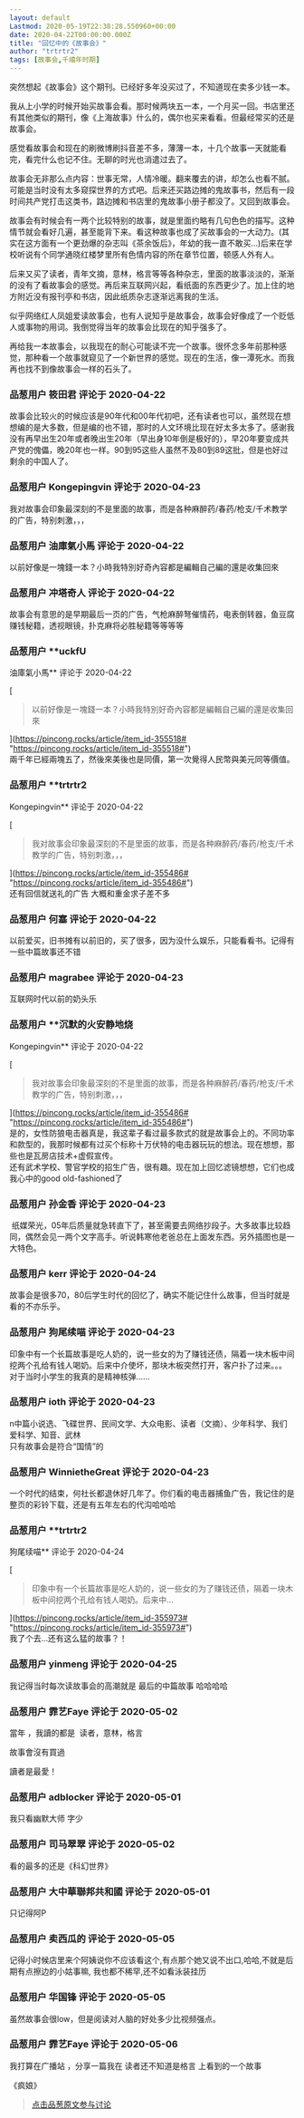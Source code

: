 ```yaml
---
layout: default
Lastmod: 2020-05-19T22:38:28.550960+00:00
date: 2020-04-22T00:00:00.000Z
title: "回忆中的《故事会》"
author: "trtrtr2"
tags: [故事会,千禧年时期]
---
```


突然想起《故事会》这个期刊。已经好多年没买过了，不知道现在卖多少钱一本。  
  
我从上小学的时候开始买故事会看。那时候两块五一本，一个月买一回。书店里还有其他类似的期刊，像《上海故事》什么的，偶尔也买来看看。但最经常买的还是故事会。  
  
感觉看故事会和现在的刷微博刷抖音差不多，薄薄一本，十几个故事一天就能看完，看完什么也记不住。无聊的时光也消遣过去了。  
  
故事会无非那么点内容：世事无常，人情冷暖。翻来覆去的讲，却怎么也看不腻。可能是当时没有太多窥探世界的方式吧。后来还买路边摊的鬼故事书，然后有一段时间共产党打击这类书，路边摊和书店里的鬼故事小册子都没了。又回到故事会。  
  
故事会有时候会有一两个比较特别的故事，就是里面约略有几句色色的描写。这种情节就会看好几遍，甚至能背下来。看这种故事也成了买故事会的一大动力。(其实在这方面有一个更劲爆的杂志叫《茶余饭后》，年幼的我一直不敢买…)后来在学校听说有个同学通晓红楼梦里所有色情内容的所在章节位置，顿感人外有人。  
  
后来又买了读者，青年文摘，意林，格言等等各种杂志，里面的故事淡淡的，渐渐的没有了看故事会的感觉。再后来互联网兴起，看纸面的东西更少了。加上住的地方附近没有报刊亭和书店，因此纸质杂志逐渐远离我的生活。  
  
似乎网络红人凤姐爱读故事会，也有人说知乎是故事会，故事会好像成了一个贬低人或事物的用词。我倒觉得当年的故事会比现在的知乎强多了。  
  
再给我一本故事会，以我现在的耐心可能读不完一个故事。很怀念多年前那种感觉，那种看一个故事就窥见了一个新世界的感觉。现在的生活，像一潭死水。而我再也找不到像故事会一样的石头了。

            
### 品葱用户 **筱田君** 评论于 2020-04-22
        
故事会比较火的时候应该是90年代和00年代初吧，还有读者也可以，虽然现在想想编的是大多数，但是编的也不错，那时的人文环境比现在好太多太多了。感谢我没有再早出生20年或者晚出生20年（早出身10年倒是极好的），早20年要变成共产党的傀儡，晚20年也一样。90到95这些人虽然不及80到89这批，但是也好过剩余的中国人了。
        


            
### 品葱用户 **Kongepingvin** 评论于 2020-04-23
        
我对故事会印象最深刻的不是里面的故事，而是各种麻醉药/春药/枪支/千术教学的广告，特别刺激，，，
        


            
### 品葱用户 **油庫氣小馬** 评论于 2020-04-22
        
以前好像是一塊錢一本？小時我特別好奇內容都是編輯自己編的還是收集回來
        


            
### 品葱用户 **冲塔奇人** 评论于 2020-04-22
        
故事会有意思的是早期最后一页的广告，气枪麻醉弩催情药，电表倒转器，鱼豆腐赚钱秘籍，透视眼镜，扑克麻将必胜秘籍等等等等
        


            
### 品葱用户 **uckfU 
油庫氣小馬** 评论于 2020-04-22
        
[

> 以前好像是一塊錢一本？小時我特別好奇內容都是編輯自己編的還是收集回來

](https://pincong.rocks/article/item_id-355518# "https://pincong.rocks/article/item_id-355518#")  
兩千年已經兩塊五了，然後來美後也是同價，第一次覺得人民幣與美元同等價值。
        


            
### 品葱用户 **trtrtr2 
Kongepingvin** 评论于 2020-04-22
        
[

> 我对故事会印象最深刻的不是里面的故事，而是各种麻醉药/春药/枪支/千术教学的广告，特别刺激，，，

](https://pincong.rocks/article/item_id-355486# "https://pincong.rocks/article/item_id-355486#")  
还有回信就送礼的广告 大概和重金求子差不多
        


            
### 品葱用户 **何塞** 评论于 2020-04-22
        
以前爱买，旧书摊有以前旧的，买了很多，因为没什么娱乐，只能看看书。记得有一些中篇故事还不错
        


            
### 品葱用户 **magrabee** 评论于 2020-04-23
        
互联网时代以前的奶头乐
        


            
### 品葱用户 **沉默的火安静地烧 
Kongepingvin** 评论于 2020-04-22
        
[

> 我对故事会印象最深刻的不是里面的故事，而是各种麻醉药/春药/枪支/千术教学的广告，特别刺激，，，

](https://pincong.rocks/article/item_id-355486# "https://pincong.rocks/article/item_id-355486#")  
是的，女性防狼电击器真是，我这辈子看过最多款式的就是故事会上的。不同功率和款型的，我那时候都有过买个标称十万伏特的电击器玩玩的想法。现在想想，那些也是瓦房店技术+虚假宣传。  
还有武术学校、警官学校的招生广告，很有趣。现在加上回忆滤镜想想，它们也成我心中的good old-fashioned了
        


            
### 品葱用户 **孙金香** 评论于 2020-04-23
        
 纸媒荣光，05年后质量就急转直下了，甚至需要去网络抄段子。大多故事比较趋同，偶然会见一两个文字高手。听说韩寒他老爸总在上面发东西。另外插图也是一大特色。
        


            
### 品葱用户 **kerr** 评论于 2020-04-24
        
故事会是很多70，80后学生时代的回忆了，确实不能记住什么故事，但当时就是看的不亦乐乎。
        


            
### 品葱用户 **狗尾续喵** 评论于 2020-04-23
        
印象中有一个长篇故事是吃人奶的，说一些女的为了赚钱还债，隔着一块木板中间挖两个孔给有钱人喝奶。后来中介使坏，那块木板突然打开，客户扑了过来。。。  
对于当时小学生的我真的是精神核弹……
        


            
### 品葱用户 **ioth** 评论于 2020-04-23
        
n中篇小说选、飞碟世界、民间文学、大众电影、读者（文摘）、少年科学、我们爱科学、知音、武林  
只有故事会是符合“国情”的
        


            
### 品葱用户 **WinnietheGreat** 评论于 2020-04-23
        
一个时代的结束，何社长都退休好几年了。你们看的电击器捕鱼广告，我记住的是整页的彩铃下载，还是有五年左右的代沟哈哈哈
        


            
### 品葱用户 **trtrtr2 
狗尾续喵** 评论于 2020-04-24
        
[

> 印象中有一个长篇故事是吃人奶的，说一些女的为了赚钱还债，隔着一块木板中间挖两个孔给有钱人喝奶。后来中...

](https://pincong.rocks/article/item_id-355973# "https://pincong.rocks/article/item_id-355973#")  
我了个去…还有这么猛的故事？！
        


            
### 品葱用户 **yinmeng** 评论于 2020-04-25
        
我记得当时每次读故事会的高潮就是 最后的中篇故事 哈哈哈哈
        


            
### 品葱用户 **霏艺Faye** 评论于 2020-05-02
        
當年 ，我讀的都是  读者，意林，格言  
  
故事會沒有買過  
  
讀者是最愛！
        


            
### 品葱用户 **adblocker** 评论于 2020-05-01
        
我只看幽默大师 字少
        


            
### 品葱用户 **司马翠翠** 评论于 2020-05-02
        
看的最多的还是《科幻世界》
        


            
### 品葱用户 **大中華聯邦共和國** 评论于 2020-05-01
        
只记得阿P
        


            
### 品葱用户 **卖西瓜的** 评论于 2020-05-05
        
记得小时候店里来个阿姨说你不应该看这个,有点那个她又说不出口,哈哈,不就是后期有点擦边的小姑事嘛, 我也都不稀罕,还不如看泳装挂历
        


            
### 品葱用户 **华国锋** 评论于 2020-05-05
        
虽然故事会很low，但是阅读对人脑的好处多少比视频强点。
        


            
### 品葱用户 **霏艺Faye** 评论于 2020-05-06
        
我打算在广播站 ，分享一篇我在 读者还不知道是格言 上看到的一个故事  
  
《疯娘》
        






> [点击品葱原文参与讨论](https://pincong.rocks/article/18075)

